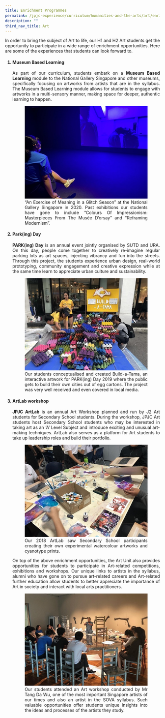 ```yaml
---
title: Enrichment Programmes
permalink: /jpjc-experience/curriculum/humanities-and-the-arts/art/enrichment-programmes/
description: ""
third_nav_title: Art
---
```

<div align=justify>
<p>
In order to bring the subject of Art to life, our H1 and H2 Art students get the opportunity to participate in a wide range of enrichment opportunities. Here are some of the experiences that students can look forward to.</p>

<ol>
	<h4><strong><li>Museum Based Learning</li></strong></h4>
<p>
As part of our curriculum, students embark on a <strong>Museum Based Learning</strong> module to the National Gallery Singapore and other museums, specifically focusing on artworks from artists that are in the syllabus. The Museum Based Learning module allows for students to engage with artworks in a multi-sensory manner, making space for deeper, authentic learning to happen.</p>
<figure>
<img src="/images/Art5.jpg">
“An Exercise of Meaning in a Glitch Season” at the National Gallery Singapore in 2020. Past exhibitions our students have gone to include “Colours Of Impressionism: Masterpieces From The Musée D’orsay” and “Reframing Modernism”.</figcaption></figure>
<h4><strong><li>Park(ing) Day</li></strong></h4>
<p>
<strong>PARK(ing) Day</strong> is an annual event jointly organised by SUTD and URA. On this day, people come together to creatively re-imagine regular parking lots as art spaces, injecting vibrancy and fun into the streets. Through this project, the students experience urban design, real-world prototyping, community engagement and creative expression while at the same time learn to appreciate urban culture and sustainability.
</p>
<figure>
<img src="/images/Art6.jpg">
<figcaption>Our students conceptualised and created Build-a-Tama, an interactive artwork for PARK(ing) Day 2019 where the public gets to build their own cities out of egg cartons. The project was very well received and even covered in local media.</figcaption></figure>
	
<h4><strong><li>ArtLab workshop</li></strong></h4>
<p>
<strong>JPJC ArtLab</strong> is an annual Art Workshop planned and run by J2 Art students for Secondary School students. During the workshop, JPJC Art students host Secondary School students who may be interested in taking art as an ‘A’ Level Subject and introduce exciting and unusual art-making techniques. ArtLab also serves as a platform for Art students to take up leadership roles and build their portfolio.
</p>
<figure>
<img src="/images/Art7.jpg">
<figcaption>Our 2018 ArtLab saw Secondary School participants creating their own experimental watercolour artworks and cyanotype prints.</figcaption></figure>
<p>
On top of the above enrichment opportunities, the Art Unit also provides opportunities for students to participate in Art-related competitions, exhibitions and workshops. Our unique links to artists in the syllabus, alumni who have gone on to pursue art-related careers and Art-related further education allow students to better appreciate the importance of Art in society and interact with local arts practitioners.
</p>
<figure>
<img src="/images/Art8.jpg">
<figcaption>Our students attended an Art workshop conducted by Mr Tang Da Wu, one of the most important Singapore artists of our times and also an artist in the SOVA syllabus. Such valuable opportunities offer students unique insights into the ideas and processes of the artists they study.</figcaption></figure></ol>